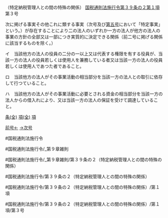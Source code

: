 （特定納税管理人との間の特殊の関係）
[国税通則法施行令第３９条の２第１項](国税通則法施行＿令＿第３９条の２第１項)第３号

次に掲げる事実その他これに類する事実（次号及び[第五号](国税通則法施行＿令＿第３９条の２第１項第５号)において「特定事実」という。）が存在することにより二の法人のいずれか一方の法人が他方の法人の事業の方針の全部又は一部につき実質的に決定できる関係（前二号に掲げる関係に該当するものを除く。）

イ　当該他方の法人の役員の二分の一以上又は代表する権限を有する役員が、当該一方の法人の役員若しくは使用人を兼務している者又は当該一方の法人の役員若しくは使用人であつた者であること。

ロ　当該他方の法人がその事業活動の相当部分を当該一方の法人との取引に依存して行つていること。

ハ　当該他方の法人がその事業活動に必要とされる資金の相当部分を当該一方の法人からの借入れにより、又は当該一方の法人の保証を受けて調達していること。

[条(全)](国税通則法施行＿令＿第３９条の２_.md)    [項(全)](国税通則法施行＿令＿第３９条の２第１項_.md)    [項](国税通則法施行＿令＿第３９条の２第１項.md)

[前号←](国税通則法施行＿令＿第３９条の２第１項第２号.md)    [→次号](国税通則法施行＿令＿第３９条の２第１項第４号.md)

#国税通則法施行令

#国税通則法施行令/_第９章雑則

#国税通則法施行令/_第９章雑則/第３９条の２（特定納税管理人との間の特殊の関係）

#国税通則法施行令/第３９条の２（特定納税管理人との間の特殊の関係）

#国税通則法施行令/第３９条の２（特定納税管理人との間の特殊の関係）/第１項

#国税通則法施行令/第３９条の２（特定納税管理人との間の特殊の関係）/第１項/第３号

